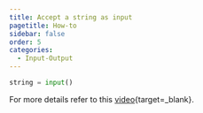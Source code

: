 ```yaml
---
title: Accept a string as input
pagetitle: How-to
sidebar: false
order: 5
categories:
  - Input-Output
---
```


```python
string = input()
```

For more details refer to this [video](https://youtu.be/NdscTKucHG0?feature=shared){target=_blank}.


